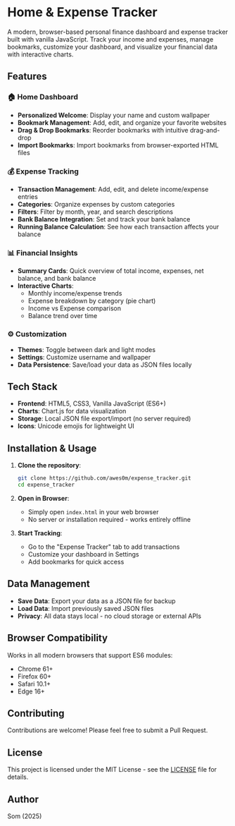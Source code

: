 # Home & Expense Tracker

A modern, browser-based personal finance dashboard and expense tracker built with vanilla JavaScript. Track your income and expenses, manage bookmarks, customize your dashboard, and visualize your financial data with interactive charts.

## Features

### 🏠 Home Dashboard
- **Personalized Welcome**: Display your name and custom wallpaper
- **Bookmark Management**: Add, edit, and organize your favorite websites
- **Drag & Drop Bookmarks**: Reorder bookmarks with intuitive drag-and-drop
- **Import Bookmarks**: Import bookmarks from browser-exported HTML files

### 💰 Expense Tracking
- **Transaction Management**: Add, edit, and delete income/expense entries
- **Categories**: Organize expenses by custom categories
- **Filters**: Filter by month, year, and search descriptions
- **Bank Balance Integration**: Set and track your bank balance
- **Running Balance Calculation**: See how each transaction affects your balance

### 📊 Financial Insights
- **Summary Cards**: Quick overview of total income, expenses, net balance, and bank balance
- **Interactive Charts**:
  - Monthly income/expense trends
  - Expense breakdown by category (pie chart)
  - Income vs Expense comparison
  - Balance trend over time

### ⚙️ Customization
- **Themes**: Toggle between dark and light modes
- **Settings**: Customize username and wallpaper
- **Data Persistence**: Save/load your data as JSON files locally

## Tech Stack

- **Frontend**: HTML5, CSS3, Vanilla JavaScript (ES6+)
- **Charts**: Chart.js for data visualization
- **Storage**: Local JSON file export/import (no server required)
- **Icons**: Unicode emojis for lightweight UI

## Installation & Usage

1. **Clone the repository**:
   ```bash
   git clone https://github.com/awes0m/expense_tracker.git
   cd expense_tracker
   ```

2. **Open in Browser**:
   - Simply open `index.html` in your web browser
   - No server or installation required - works entirely offline

3. **Start Tracking**:
   - Go to the "Expense Tracker" tab to add transactions
   - Customize your dashboard in Settings
   - Add bookmarks for quick access

## Data Management

- **Save Data**: Export your data as a JSON file for backup
- **Load Data**: Import previously saved JSON files
- **Privacy**: All data stays local - no cloud storage or external APIs

## Browser Compatibility

Works in all modern browsers that support ES6 modules:
- Chrome 61+
- Firefox 60+
- Safari 10.1+
- Edge 16+

## Contributing

Contributions are welcome! Please feel free to submit a Pull Request.

## License

This project is licensed under the MIT License - see the [LICENSE](LICENSE) file for details.

## Author

Som (2025)
